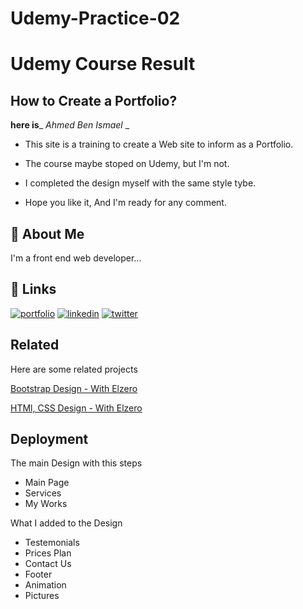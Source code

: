 # Udemy-Practice-02


# Udemy Course Result
## How to Create a Portfolio?
 **here is**_ _Ahmed Ben Ismael_ _

- This site is a training to create a Web site to inform as a Portfolio.

- The course maybe stoped on Udemy, but I'm not.

- I completed the design myself with the same style tybe.

- Hope you like it, And I'm ready for any comment.


## 🚀 About Me
I'm a front end web developer...




## 🔗 Links
[![portfolio](https://img.shields.io/badge/my_portfolio-000?style=for-the-badge&logo=ko-fi&logoColor=white)](https://themarker20.github.io/Personal-Portfolio//)
[![linkedin](https://img.shields.io/badge/linkedin-0A66C2?style=for-the-badge&logo=linkedin&logoColor=white)](https://www.linkedin.com/in/ahmedbenismael/)
[![twitter](https://img.shields.io/badge/twitter-1DA1F2?style=for-the-badge&logo=twitter&logoColor=white)](https://twitter.com/themarker30)


## Related

Here are some related projects

[Bootstrap Design - With Elzero](https://themarker20.github.io/Bootstrap-Practice-01/)


[HTMl, CSS Design - With Elzero](https://themarker20.github.io/HTML-CSS-Design-Template-1/)


## Deployment

The main Design with this steps

- Main Page
- Services
- My Works

What I added to the Design 

- Testemonials
- Prices Plan
- Contact Us
- Footer
- Animation
- Pictures
